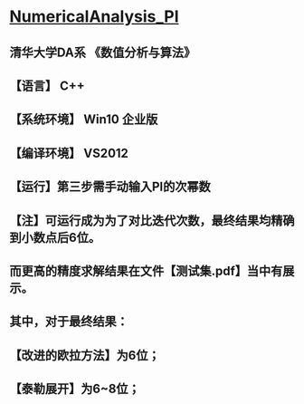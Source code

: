 # [NumericalAnalysis_PI](<https://github.com/zhangjw-THU/Numerical-Analysis-PI>)

## 清华大学DA系 《数值分析与算法》 
## 【语言】 C++
## 【系统环境】 Win10 企业版
## 【编译环境】 VS2012

## 【运行】第三步需手动输入PI的次幂数

## 【注】可运行成为为了对比迭代次数，最终结果均精确到小数点后6位。
## 	  而更高的精度求解结果在文件【测试集.pdf】当中有展示。
## 	  其中，对于最终结果：
## 		  【改进的欧拉方法】为6位；
## 	      【泰勒展开】为6~8位；
